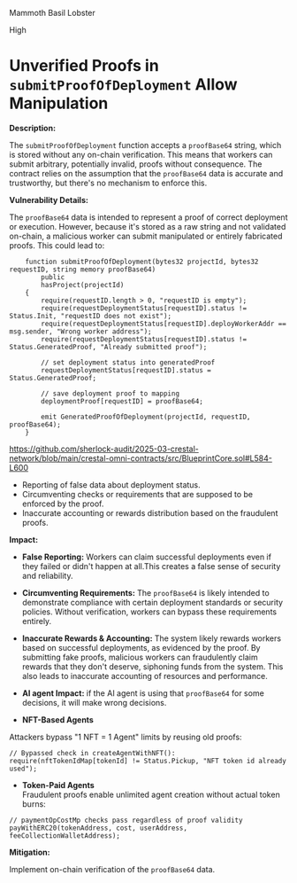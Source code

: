 Mammoth Basil Lobster

High

# Unverified Proofs in `submitProofOfDeployment` Allow  Manipulation




**Description:**

The `submitProofOfDeployment` function accepts a `proofBase64` string, which is stored without any on-chain verification. This means that workers can submit arbitrary, potentially invalid, proofs without consequence. The contract relies on the assumption that the `proofBase64` data is accurate and trustworthy, but there's no mechanism to enforce this.

**Vulnerability Details:**

The `proofBase64` data is intended to represent a proof of correct deployment or execution. However, because it's stored as a raw string and not validated on-chain, a malicious worker can submit manipulated or entirely fabricated proofs. This could lead to:

```solidity
    function submitProofOfDeployment(bytes32 projectId, bytes32 requestID, string memory proofBase64)
        public
        hasProject(projectId)
    {
        require(requestID.length > 0, "requestID is empty");
        require(requestDeploymentStatus[requestID].status != Status.Init, "requestID does not exist");
        require(requestDeploymentStatus[requestID].deployWorkerAddr == msg.sender, "Wrong worker address");
        require(requestDeploymentStatus[requestID].status != Status.GeneratedProof, "Already submitted proof");

        // set deployment status into generatedProof
        requestDeploymentStatus[requestID].status = Status.GeneratedProof;

        // save deployment proof to mapping
        deploymentProof[requestID] = proofBase64;

        emit GeneratedProofOfDeployment(projectId, requestID, proofBase64);
    }
```
https://github.com/sherlock-audit/2025-03-crestal-network/blob/main/crestal-omni-contracts/src/BlueprintCore.sol#L584-L600
*   Reporting of false data about deployment status.
*   Circumventing checks or requirements that are supposed to be enforced by the proof.
*   Inaccurate accounting or rewards distribution based on the fraudulent proofs.

**Impact:**

- **False Reporting:** Workers can claim successful deployments even if they failed or didn't happen at all.This creates a false sense of security and reliability.

- **Circumventing Requirements:** The `proofBase64` is likely intended to demonstrate compliance with certain deployment standards or security policies. Without verification, workers can bypass these requirements entirely.

- **Inaccurate Rewards & Accounting:** The system likely rewards workers based on successful deployments, as evidenced by the proof. By submitting fake proofs, malicious workers can fraudulently claim rewards that they don't deserve, siphoning funds from the system. This also leads to inaccurate accounting of resources and performance.

- **AI agent Impact:** if the AI agent is using that `proofBase64` for some decisions, it will make wrong decisions.

- **NFT-Based Agents**  

Attackers bypass "1 NFT = 1 Agent" limits by reusing old proofs:  
```solidity
// Bypassed check in createAgentWithNFT():
require(nftTokenIdMap[tokenId] != Status.Pickup, "NFT token id already used");
```
- **Token-Paid Agents**  
Fraudulent proofs enable unlimited agent creation without actual token burns:  
```solidity
// paymentOpCostMp checks pass regardless of proof validity
payWithERC20(tokenAddress, cost, userAddress, feeCollectionWalletAddress); 
```


**Mitigation:**

Implement on-chain verification of the `proofBase64` data.



